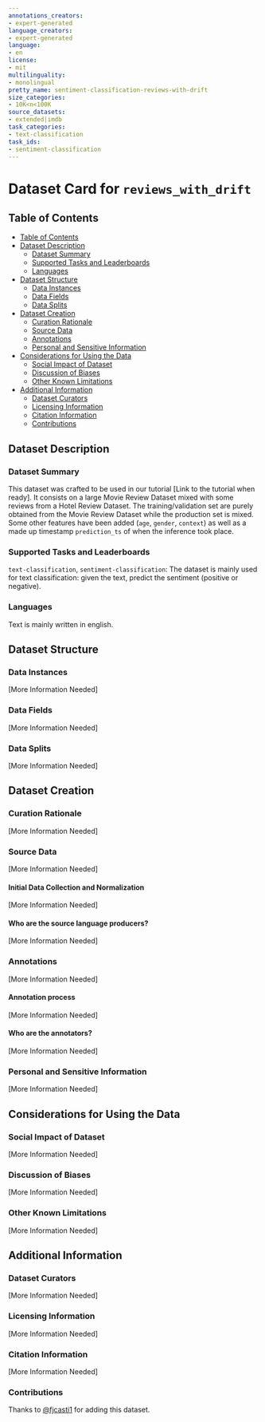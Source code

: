 ```yaml
---
annotations_creators:
- expert-generated
language_creators:
- expert-generated
language:
- en
license:
- mit
multilinguality:
- monolingual
pretty_name: sentiment-classification-reviews-with-drift
size_categories:
- 10K<n<100K
source_datasets:
- extended|imdb
task_categories:
- text-classification
task_ids:
- sentiment-classification
---
```


# Dataset Card for `reviews_with_drift`

## Table of Contents
- [Table of Contents](#table-of-contents)
- [Dataset Description](#dataset-description)
  - [Dataset Summary](#dataset-summary)
  - [Supported Tasks and Leaderboards](#supported-tasks-and-leaderboards)
  - [Languages](#languages)
- [Dataset Structure](#dataset-structure)
  - [Data Instances](#data-instances)
  - [Data Fields](#data-fields)
  - [Data Splits](#data-splits)
- [Dataset Creation](#dataset-creation)
  - [Curation Rationale](#curation-rationale)
  - [Source Data](#source-data)
  - [Annotations](#annotations)
  - [Personal and Sensitive Information](#personal-and-sensitive-information)
- [Considerations for Using the Data](#considerations-for-using-the-data)
  - [Social Impact of Dataset](#social-impact-of-dataset)
  - [Discussion of Biases](#discussion-of-biases)
  - [Other Known Limitations](#other-known-limitations)
- [Additional Information](#additional-information)
  - [Dataset Curators](#dataset-curators)
  - [Licensing Information](#licensing-information)
  - [Citation Information](#citation-information)
  - [Contributions](#contributions)

## Dataset Description

### Dataset Summary

This dataset was crafted to be used in our tutorial [Link to the tutorial when ready]. It consists on a large Movie Review Dataset mixed with some reviews from a Hotel Review Dataset. The training/validation set are purely obtained from the Movie Review Dataset while the production set is mixed. Some other features have been added (`age`, `gender`, `context`) as well as a made up timestamp `prediction_ts` of when the inference took place.

### Supported Tasks and Leaderboards

`text-classification`, `sentiment-classification`: The dataset is mainly used for text classification: given the text, predict the sentiment (positive or negative).

### Languages

Text is mainly written in english.

## Dataset Structure

### Data Instances

[More Information Needed]

### Data Fields

[More Information Needed]

### Data Splits

[More Information Needed]

## Dataset Creation

### Curation Rationale

[More Information Needed]

### Source Data

[More Information Needed]

#### Initial Data Collection and Normalization

[More Information Needed]

#### Who are the source language producers?

[More Information Needed]

### Annotations

[More Information Needed]

#### Annotation process

[More Information Needed]

#### Who are the annotators?

[More Information Needed]

### Personal and Sensitive Information

[More Information Needed]

## Considerations for Using the Data

### Social Impact of Dataset

[More Information Needed]

### Discussion of Biases

[More Information Needed]

### Other Known Limitations

[More Information Needed]

## Additional Information

### Dataset Curators

[More Information Needed]

### Licensing Information

[More Information Needed]

### Citation Information

[More Information Needed]

### Contributions

Thanks to [@fjcasti1](https://github.com/fjcasti1) for adding this dataset.